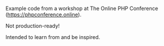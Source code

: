 Example code from a workshop at The Online PHP Conference (https://phpconference.online).

Not production-ready!

Intended to learn from and be inspired.
